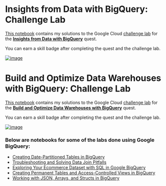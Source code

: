 # Insights from Data with BigQuery: Challenge Lab

[This notebook](insights/Google_BigQuery.ipynb) contains my solutions to the Google Cloud [challenge lab](https://google.qwiklabs.com/focuses/11988?parent=catalog) for the **[Insights from Data with BigQuery](https://google.qwiklabs.com/quests/123)** quest.

You can earn a skill badge after completing the quest and the challenge lab.

[![image](https://user-images.githubusercontent.com/67256696/109409325-dba14280-79cc-11eb-9102-c9c0ca4745e7.png)](https://www.cloudskillsboost.google/public_profiles/c0a951c2-747f-4e4a-9520-3a67696131fb)

# Build and Optimize Data Warehouses with BigQuery: Challenge Lab

[This notebook](bigquery-build-and-optimize-data-warehouses.ipynb) contains my solutions to the Google Cloud [challenge lab](https://www.cloudskillsboost.google/focuses/14341?parent=catalog) for the **[Build and Optimize Data Warehouses with BigQuery](https://www.cloudskillsboost.google/quests/147)** quest.

You can earn a skill badge after completing the quest and the challenge lab.

[![image](https://user-images.githubusercontent.com/67256696/141414623-cdeb9707-64ca-455e-848f-6625aa9d81d2.png)](https://www.cloudskillsboost.google/public_profiles/c0a951c2-747f-4e4a-9520-3a67696131fb)



### Below are notebooks for some of the labs done using Google BigQuery:

- [Creating Date-Partitioned Tables in BigQuery](bigquery-date-partitioned-tables.ipynb)
- [Troubleshooting and Solving Data Join Pitfalls](bigquery-data-join-pitfalls.ipynb)
- [Exploring Your Ecommerce Dataset with SQL in Google BigQuery](bigquery-explore-ecommerce-dataset-with-sql.ipynb)
- [Creating Permanent Tables and Access-Controlled Views in BigQuery](bigquery-create-tables-and-views.ipynb)
- [Working with JSON, Arrays, and Structs in BigQuery](bigquery-json-arrays-and-structs.ipynb)


